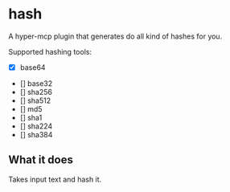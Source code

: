 # hash

A hyper-mcp plugin that generates do all kind of hashes for you.

Supported hashing tools:

- [x] base64
- [] base32
- [] sha256
- [] sha512
- [] md5
- [] sha1
- [] sha224
- [] sha384

## What it does

Takes input text and hash it.
